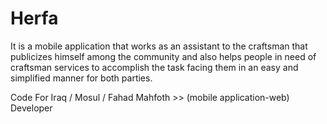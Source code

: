 # Herfa

It is a mobile application that works as an assistant to the craftsman that publicizes himself among the community and also helps people in need of craftsman services to accomplish the task facing them in an easy and simplified manner for both parties.


Code For Iraq / Mosul / Fahad Mahfoth >> (mobile application-web) Developer 

